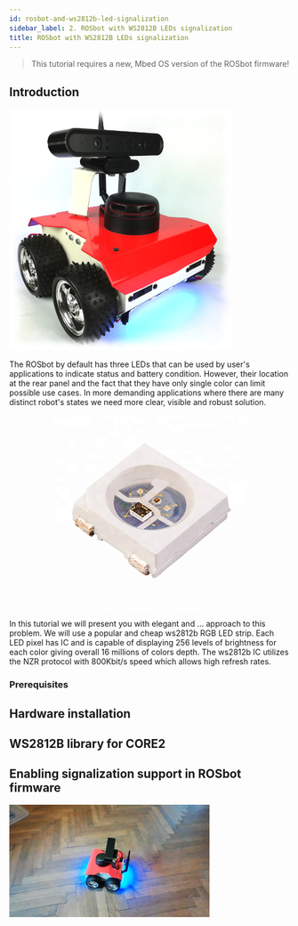 ```yaml
---
id: rosbot-and-ws2812b-led-signalization
sidebar_label: 2. ROSbot with WS2812B LEDs signalization 
title: ROSbot with WS2812B LEDs signalization
---
```


> This tutorial requires a new, Mbed OS version of the ROSbot firmware!

## Introduction

<a href="/docs/assets/img/mbed-tutorials/mbed-tutorial2-img1.jpg" data-fancybox="images" data-caption="ROSbot status illumination">
    <img src="/docs/assets/img/mbed-tutorials/mbed-tutorial2-img1-small.jpg" alt="ROSbot status illumination" class="hover-shadow"/>
</a>

The ROSbot by default has three LEDs that can be used by user's applications to indicate status and battery condition. However, their location at the rear panel and the fact that they have only single color can limit possible use cases. In more demanding applications where there are many distinct robot's states we need more clear, visible and robust solution.  

<p align="center">
<img alt="WS2812B chip" src="/docs/assets/img/mbed-tutorials/ws2812b-chip.jpg" title="WS2812B chip" />
</p>

In this tutorial we will present you with elegant and ... approach to this problem. We will use a popular and cheap ws2812b RGB LED strip. Each LED pixel has IC and is capable of displaying 256 levels of brightness for each color giving overall 16 millions of colors depth.
The ws2812b IC utilizes the NZR protocol with 800Kbit/s speed which allows high refresh rates.
### Prerequisites

## Hardware installation

## WS2812B library for CORE2

## Enabling signalization support in ROSbot firmware

<a data-fancybox href="#feature-sample">
    <img src="/docs/assets/img/mbed-tutorials/mbed-tutorial2-still-frame.png" width="360px" class="hover-shadow"/>
</a>

<video width="640" height="320" controls id="feature-sample" style="display:none;">
    <source src="/docs/assets/video/mbed-tutorials/feature_sample.webm" type="video/webm">
    Your browser doesn't support HTML5 video tag.
</video>
